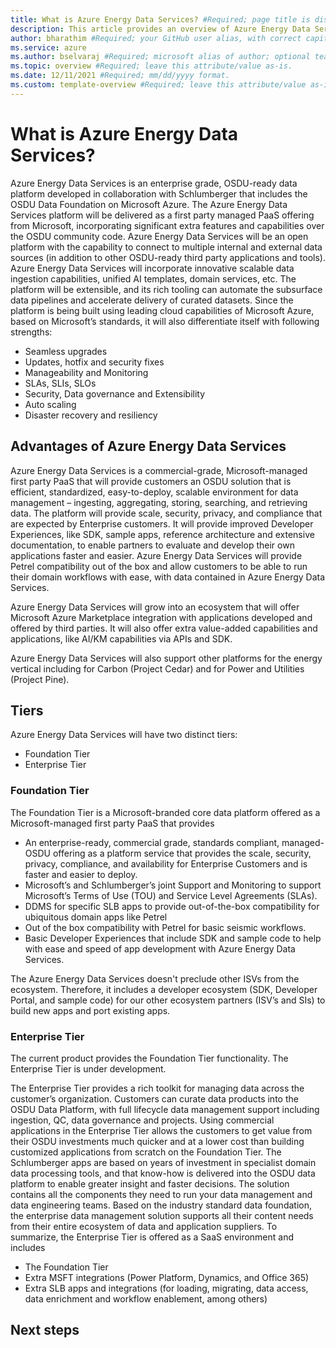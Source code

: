 ```yaml
---
title: What is Azure Energy Data Services? #Required; page title is displayed in search results. Include the brand.
description: This article provides an overview of Azure Energy Data Services #Required; article description that is displayed in search results. 
author: bharathim #Required; your GitHub user alias, with correct capitalization.
ms.service: azure
ms.author: bselvaraj #Required; microsoft alias of author; optional team alias.
ms.topic: overview #Required; leave this attribute/value as-is.
ms.date: 12/11/2021 #Required; mm/dd/yyyy format.
ms.custom: template-overview #Required; leave this attribute/value as-is.
---
```

# What is Azure Energy Data Services?

Azure Energy Data Services is an enterprise grade, OSDU-ready data platform developed in collaboration with Schlumberger that includes the OSDU Data Foundation on Microsoft Azure. The Azure Energy Data Services platform will be delivered as a first party managed PaaS offering from Microsoft, incorporating significant extra features and capabilities over the OSDU community code. Azure Energy Data Services will be an open platform with the capability to connect to multiple internal and external data sources (in addition to other OSDU-ready third party applications and tools). Azure Energy Data Services will incorporate innovative scalable data ingestion capabilities, unified AI templates, domain services, etc. The platform will be extensible, and its rich tooling can automate the subsurface data pipelines and accelerate delivery of curated datasets. Since the platform is being built using leading cloud capabilities of Microsoft Azure, based on Microsoft’s standards, it will also differentiate itself with following strengths: 
- Seamless upgrades 
- Updates, hotfix and security fixes 
- Manageability and Monitoring 
- SLAs, SLIs, SLOs 
- Security, Data governance and Extensibility 
- Auto scaling 
- Disaster recovery and resiliency 


## Advantages of Azure Energy Data Services

Azure Energy Data Services is a commercial-grade, Microsoft-managed first party PaaS that will provide customers an OSDU solution that is efficient, standardized, easy-to-deploy, scalable environment for data management – ingesting, aggregating, storing, searching, and retrieving data. The platform will provide scale, security, privacy, and compliance that are expected by Enterprise customers. It will provide improved Developer Experiences, like SDK, sample apps, reference architecture and extensive documentation, to enable partners to evaluate and develop their own applications faster and easier. Azure Energy Data Services will provide Petrel compatibility out of the box and allow customers to be able to run their domain workflows with ease, with data contained in Azure Energy Data Services.

Azure Energy Data Services will grow into an ecosystem that will offer Microsoft Azure Marketplace integration with applications developed and offered by third parties. It will also offer extra value-added capabilities and applications, like AI/KM capabilities via APIs and SDK.

Azure Energy Data Services will also support other platforms for the energy vertical including for Carbon (Project Cedar) and for Power and Utilities (Project Pine).

## Tiers

Azure Energy Data Services will have two distinct tiers:

* Foundation Tier
* Enterprise Tier

### Foundation Tier

The Foundation Tier is a Microsoft-branded core data platform offered as a Microsoft-managed first party PaaS that provides

* An enterprise-ready, commercial grade, standards compliant, managed-OSDU offering as a platform service that provides the scale, security, privacy, compliance, and availability for Enterprise Customers and is faster and easier to deploy.
* Microsoft’s and Schlumberger’s joint Support and Monitoring to support Microsoft’s Terms of Use (TOU) and Service Level Agreements (SLAs).
* DDMS for specific SLB apps to provide out-of-the-box compatibility for ubiquitous domain apps like Petrel
* Out of the box compatibility with Petrel for basic seismic workflows.
* Basic Developer Experiences that include SDK and sample code to help with ease and speed of app development with Azure Energy Data Services.

The Azure Energy Data Services doesn't preclude other ISVs from the ecosystem. Therefore, it includes a developer ecosystem (SDK, Developer Portal, and sample code) for our other ecosystem partners (ISV’s and SIs) to build new apps and port existing apps.
  
### Enterprise Tier

The current product provides the Foundation Tier functionality. The Enterprise Tier is under development.

The Enterprise Tier provides a rich toolkit for managing data across the customer’s organization. Customers can curate data products into the OSDU Data Platform, with full lifecycle data management support including ingestion, QC, data governance and projects. Using commercial applications in the Enterprise Tier allows the customers to get value from their OSDU investments much quicker and at a lower cost than building customized applications from scratch on the Foundation Tier. The Schlumberger apps are based on years of investment in specialist domain data processing tools, and that know-how is delivered into the OSDU data platform to enable greater insight and faster decisions. The solution contains all the components they need to run your data management and data engineering teams. Based on the industry standard data foundation, the enterprise data management solution supports all their content needs from their entire ecosystem of data and application suppliers.
To summarize, the Enterprise Tier is offered as a SaaS environment and includes

* The Foundation Tier
* Extra MSFT integrations (Power Platform, Dynamics, and Office 365)  
* Extra SLB apps and integrations (for loading, migrating, data access, data enrichment and workflow enablement, among others)

## Next steps